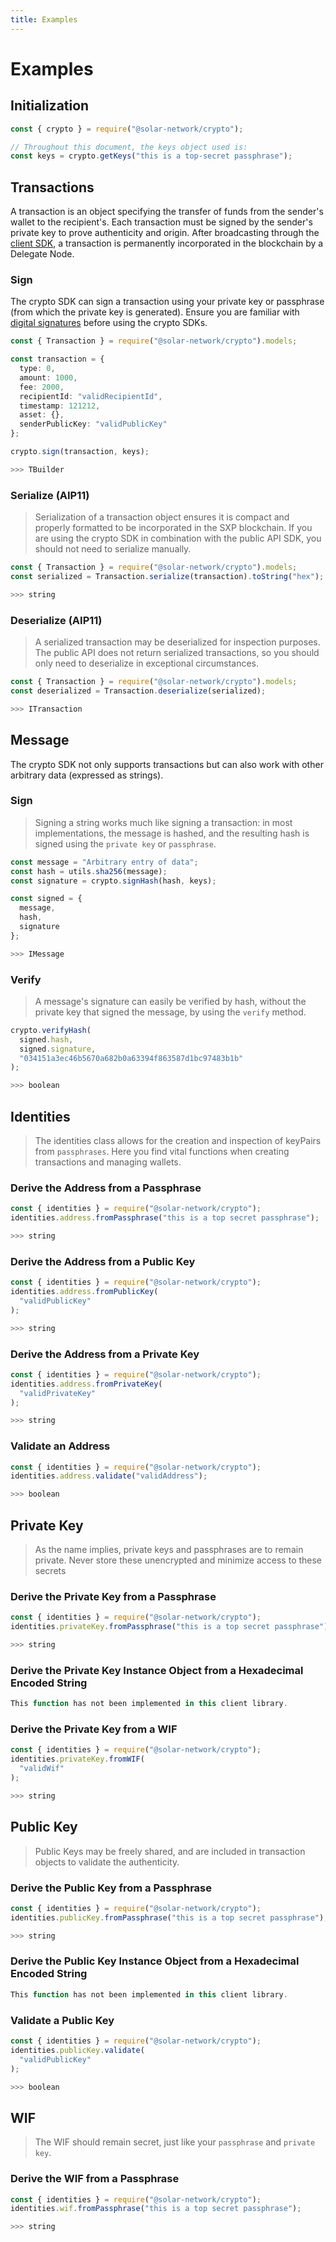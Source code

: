 ```yaml
---
title: Examples
---
```


# Examples

## Initialization

```typescript
const { crypto } = require("@solar-network/crypto");

// Throughout this document, the keys object used is:
const keys = crypto.getKeys("this is a top-secret passphrase");
```

## Transactions

A transaction is an object specifying the transfer of funds from the sender's wallet to the recipient's. Each transaction must be signed by the sender's private key to prove authenticity and origin. After broadcasting through the [client SDK](https://github.com/ArkEcosystem/gitbooks-sdk/tree/fcb399a02301c4ed91f0da34e9adbad8e0d2f3dc/ts/client/api-documentation/README.md#initialization), a transaction is permanently incorporated in the blockchain by a Delegate Node.

### Sign

The crypto SDK can sign a transaction using your private key or passphrase (from which the private key is generated). Ensure you are familiar with [digital signatures](https://en.wikipedia.org/wiki/Digital_signature) before using the crypto SDKs.

```typescript
const { Transaction } = require("@solar-network/crypto").models;

const transaction = {
  type: 0,
  amount: 1000,
  fee: 2000,
  recipientId: "validRecipientId",
  timestamp: 121212,
  asset: {},
  senderPublicKey: "validPublicKey"
};

crypto.sign(transaction, keys);

>>> TBuilder
```

### Serialize (AIP11)

> Serialization of a transaction object ensures it is compact and properly formatted to be incorporated in the SXP blockchain. If you are using the crypto SDK in combination with the public API SDK, you should not need to serialize manually.

```typescript
const { Transaction } = require("@solar-network/crypto").models;
const serialized = Transaction.serialize(transaction).toString("hex");

>>> string
```

### Deserialize (AIP11)

> A serialized transaction may be deserialized for inspection purposes. The public API does not return serialized transactions, so you should only need to deserialize in exceptional circumstances.

```typescript
const { Transaction } = require("@solar-network/crypto").models;
const deserialized = Transaction.deserialize(serialized);

>>> ITransaction
```

## Message

The crypto SDK not only supports transactions but can also work with other arbitrary data (expressed as strings).

### Sign

> Signing a string works much like signing a transaction: in most implementations, the message is hashed, and the resulting hash is signed using the `private key` or `passphrase`.

```typescript
const message = "Arbitrary entry of data";
const hash = utils.sha256(message);
const signature = crypto.signHash(hash, keys);

const signed = {
  message,
  hash,
  signature
};

>>> IMessage
```

### Verify

> A message's signature can easily be verified by hash, without the private key that signed the message, by using the `verify` method.

```typescript
crypto.verifyHash(
  signed.hash,
  signed.signature,
  "034151a3ec46b5670a682b0a63394f863587d1bc97483b1b"
);

>>> boolean
```

## Identities

> The identities class allows for the creation and inspection of keyPairs from `passphrases`. Here you find vital functions when creating transactions and managing wallets.

### Derive the Address from a Passphrase

```typescript
const { identities } = require("@solar-network/crypto");
identities.address.fromPassphrase("this is a top secret passphrase");

>>> string
```

### Derive the Address from a Public Key

```typescript
const { identities } = require("@solar-network/crypto");
identities.address.fromPublicKey(
  "validPublicKey"
);

>>> string
```

### Derive the Address from a Private Key

```typescript
const { identities } = require("@solar-network/crypto");
identities.address.fromPrivateKey(
  "validPrivateKey"
);

>>> string
```

### Validate an Address

```typescript
const { identities } = require("@solar-network/crypto");
identities.address.validate("validAddress");

>>> boolean
```

## Private Key

> As the name implies, private keys and passphrases are to remain private. Never store these unencrypted and minimize access to these secrets

### Derive the Private Key from a Passphrase

```typescript
const { identities } = require("@solar-network/crypto");
identities.privateKey.fromPassphrase("this is a top secret passphrase");

>>> string
```

### Derive the Private Key Instance Object from a Hexadecimal Encoded String

```typescript
This function has not been implemented in this client library.
```

### Derive the Private Key from a WIF

```typescript
const { identities } = require("@solar-network/crypto");
identities.privateKey.fromWIF(
  "validWif"
);

>>> string
```

## Public Key

> Public Keys may be freely shared, and are included in transaction objects to validate the authenticity.

### Derive the Public Key from a Passphrase

```typescript
const { identities } = require("@solar-network/crypto");
identities.publicKey.fromPassphrase("this is a top secret passphrase");

>>> string
```

### Derive the Public Key Instance Object from a Hexadecimal Encoded String

```typescript
This function has not been implemented in this client library.
```

### Validate a Public Key

```typescript
const { identities } = require("@solar-network/crypto");
identities.publicKey.validate(
  "validPublicKey"
);

>>> boolean
```

## WIF

> The WIF should remain secret, just like your `passphrase` and `private key`.

### Derive the WIF from a Passphrase

```typescript
const { identities } = require("@solar-network/crypto");
identities.wif.fromPassphrase("this is a top secret passphrase");

>>> string
```
